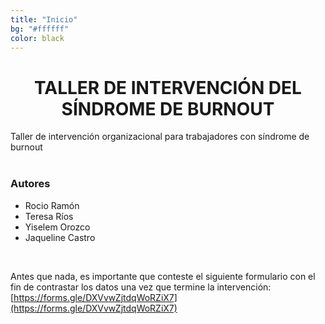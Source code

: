 ```yaml
---
title: "Inicio"
bg: "#ffffff"
color: black
---
```


<h1 style="text-align:center">TALLER DE INTERVENCIÓN DEL SÍNDROME DE BURNOUT</h1>

Taller de intervención organizacional para trabajadores con síndrome de burnout
<br>
<br>

<h3 style="text-align:left">Autores</h3>

- Rocio Ramón
- Teresa Ríos
- Yiselem Orozco
- Jaqueline Castro

<br>

Antes que nada, es importante que conteste el siguiente formulario con el fin de contrastar los datos una vez que termine la intervención: [https://forms.gle/DXVvwZjtdqWoRZiX7](https://forms.gle/DXVvwZjtdqWoRZiX7)
